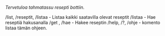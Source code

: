 *Tervetuloa tahmatassu resepti bottiin.*

/list, /reseptit, /listaa - Listaa kaikki saatavilla olevat reseptit
/listaa <hakusana> - Hae reseptiä hakusanalla
/get <numero>, /hae <numero> - Hakee reseptin
/help, /?, /ohje - komento listaa tämän ohjeen.
